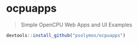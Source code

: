 # ocpuapps

> Simple OpenCPU Web Apps and UI Examples

```R
devtools::install_github("psolymos/ocpuapps")
```

